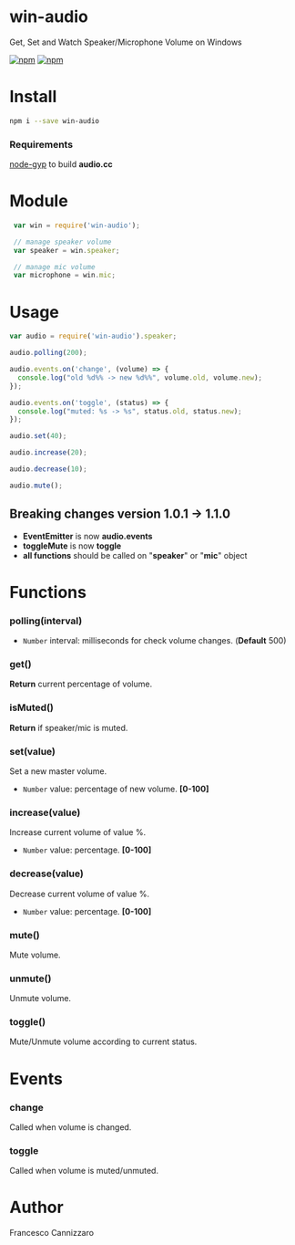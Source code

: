 # win-audio
Get, Set and Watch Speaker/Microphone Volume on Windows

[![npm](https://img.shields.io/npm/v/win-audio.svg)](https://www.npmjs.com/package/win-audio)
[![npm](https://img.shields.io/npm/dm/win-audio.svg)](https://www.npmjs.com/package/win-audio)

# Install

```sh
npm i --save win-audio
```

### Requirements
[node-gyp](https://github.com/nodejs/node-gyp#installation) to build **audio.cc**

# Module
```javascript
 var win = require('win-audio');

 // manage speaker volume
 var speaker = win.speaker;

 // manage mic volume
 var microphone = win.mic;
```

# Usage

```javascript
var audio = require('win-audio').speaker;

audio.polling(200);

audio.events.on('change', (volume) => {
  console.log("old %d%% -> new %d%%", volume.old, volume.new);
});

audio.events.on('toggle', (status) => {
  console.log("muted: %s -> %s", status.old, status.new);
});

audio.set(40);

audio.increase(20);

audio.decrease(10);

audio.mute();
```

## Breaking changes version 1.0.1 -> 1.1.0
- **EventEmitter** is now **audio.events**
- **toggleMute** is now **toggle**
- **all functions** should be called on "**speaker**" or "**mic**" object

# Functions

### polling(interval)

- `Number` interval: milliseconds for check volume changes. (**Default** 500)

### get()
**Return** current percentage of volume.

### isMuted()
**Return** if speaker/mic is muted.

### set(value)

Set a new master volume.

- `Number` value: percentage of new volume. **[0-100]**

### increase(value)

Increase current volume of value %.

- `Number` value: percentage. **[0-100]**

### decrease(value)

Decrease current volume of value %.

- `Number` value: percentage. **[0-100]**

### mute()
Mute volume.

### unmute()
Unmute volume.

### toggle()
Mute/Unmute volume according to current status.

# Events

### change
Called when volume is changed.

### toggle
Called when volume is muted/unmuted.

# Author
Francesco Cannizzaro
